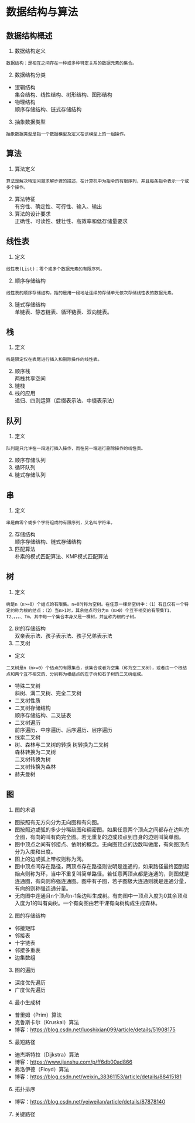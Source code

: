 # 数据结构与算法
## 数据结构概述
1. 数据结构定义
```
数据结构：是相互之间存在一种或多种特定关系的数据元素的集合。
```
2. 数据结构分类
  * 逻辑结构  
集合结构、线性结构、树形结构、图形结构  
  * 物理结构  
顺序存储结构、链式存储结构  
3. 抽象数据类型
```
抽象数据类型是指一个数据模型及定义在该模型上的一组操作。
```
## 算法
1. 算法定义
```
算法是解决特定问题求解步骤的描述，在计算机中为指令的有限序列，并且每条指令表示一个或多个操作。
```
2. 算法特征  
有穷性、确定性、可行性、输入、输出
3. 算法的设计要求  
正确性、可读性、健壮性、高效率和低存储量要求
## 线性表
1. 定义
```
线性表(List)：零个或多个数据元素的有限序列。
```
2. 顺序存储结构
```
线性表的顺序存储结构，指的是用一段地址连续的存储单元依次存储线性表的数据元素。
```
3. 链式存储结构  
单链表、静态链表、循环链表、双向链表。
## 栈
1. 定义
```
栈是限定仅在表尾进行插入和删除操作的线性表。
```
2. 顺序栈  
两栈共享空间  
3. 链栈  
4. 栈的应用  
递归、四则运算（后缀表示法、中缀表示法）  
## 队列
1. 定义
```
队列是只允许在一段进行插入操作，而在另一端进行删除操作的线性表。
```
2. 顺序存储队列  
3. 循环队列  
4. 链式存储队列  
## 串
1. 定义
```
串是由零个或多个字符组成的有限序列，又名叫字符串。
```
2. 存储结构  
顺序存储结构、链式存储结构
3. 匹配算法  
朴素的模式匹配算法、KMP模式匹配算法
## 树
1. 定义
```
树是n（n>=0）个结点的有限集。n=0时称为空树。在任意一棵非空树中：（1）有且仅有一个特定的称为根的结点；（2）当n>1时，其余结点可分为m（m>0）个互不相交的有限集T1、T2、。。。、Tm，其中每一个集合本身又是一棵树，并且称为根的子树。
```
2. 树的存储结构  
双亲表示法、孩子表示法、孩子兄弟表示法
3. 二叉树
  * 定义
```
二叉树是n（n>=0）个结点的有限集合，该集合或者为空集（称为空二叉树），或者由一个根结点和两个互不相交的、分别称为根结点的左子树和右子树的二叉树组成。
```
  * 特殊二叉树  
      斜树、满二叉树、完全二叉树
  * 二叉树性质  
  * 二叉树存储结构  
      顺序存储结构、二叉链表
  * 二叉树遍历  
      前序遍历、中序遍历、后序遍历、层序遍历
  * 线索二叉树
  * 树、森林与二叉树的转换
    树转换为二叉树  
    森林转换为二叉树  
    二叉树转换为树  
    二叉树转换为森林
  * 赫夫曼树
## 图
1. 图的术语
  * 图按照有无方向分为无向图和有向图。
  * 图按照边或弧的多少分稀疏图和稠密图。如果任意两个顶点之间都存在边叫完全图，有向的叫有向完全图。若无重复的边或顶点到自身的边则叫简单图。
  * 图中顶点之间有邻接点、依附的概念。无向图顶点的边数叫做度，有向图顶点分为入度和出度。
  * 图上的边或弧上带权则称为网。
  * 图中顶点间存在路径，两顶点存在路径则说明是连通的，如果路径最终回到起始点则称为环，当中不重复叫简单路径。若任意两顶点都是连通的，则图就是连通图，有向则称强连通图。图中有子图，若子图极大连通则就是连通分量，有向的则称强连通分量。
  * 无向图中连通且n个顶点n-1条边叫生成树。有向图中一顶点入度为0其余顶点入度为1的叫有向树。一个有向图由若干课有向树构成生成森林。
2. 图的存储结构
  * 邻接矩阵
  * 邻接表
  * 十字链表
  * 邻接多重表
  * 边集数组
3. 图的遍历
  * 深度优先遍历
  * 广度优先遍历
4. 最小生成树
  * 普里姆（Prim）算法
  * 克鲁斯卡尔（Kruskal）算法
  * 博客：https://blog.csdn.net/luoshixian099/article/details/51908175
5. 最短路径
  * 迪杰斯特拉（Dijkstra）算法
  * 博客：https://www.jianshu.com/p/ff6db00ad866
  * 弗洛伊德（Floyd）算法
  * 博客：https://blog.csdn.net/weixin_38361153/article/details/88415181
6. 拓扑排序
  * 博客：https://blog.csdn.net/yeiweilan/article/details/87878140
7. 关键路径

